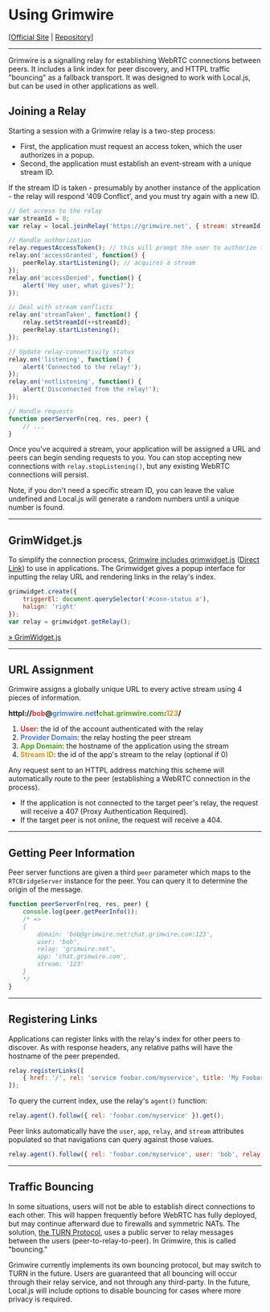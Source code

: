 Using Grimwire
==============

[<a href="http://grimwire.com">Official Site</a> | <a href="https://github.com/grimwire/grimwire">Repository</a>]

---

Grimwire is a signalling relay for establishing WebRTC connections between peers. It includes a link index for peer discovery, and HTTPL traffic "bouncing" as a fallback transport. It was designed to work with Local.js, but can be used in other applications as well.

## Joining a Relay

Starting a session with a Grimwire relay is a two-step process:

 - First, the application must request an access token, which the user authorizes in a popup.
 - Second, the application must establish an event-stream with a unique stream ID.

If the stream ID is taken - presumably by another instance of the application - the relay will respond '409 Conflict', and you must try again with a new ID.

```javascript
// Get access to the relay
var streamId = 0;
var relay = local.joinRelay('https://grimwire.net', { stream: streamId }, peerServerFn);

// Handle authorization
relay.requestAccessToken(); // this will prompt the user to authorize the app
relay.on('accessGranted', function() {
    peerRelay.startListening(); // acquires a stream
});
relay.on('accessDenied', function() {
	alert('Hey user, what gives?');
});

// Deal with stream conflicts
relay.on('streamTaken', function() {
	relay.setStreamId(++streamId);
	peerRelay.startListening();
});

// Update relay-connectivity status
relay.on('listening', function() {
	alert('Connected to the relay!');
});
relay.on('notlistening', function() {
	alert('Disconnected from the relay!');
});

// Handle requests
function peerServerFn(req, res, peer) {
	// ...
}
```

Once you've acquired a stream, your application will be assigned a URL and peers can begin sending requests to you. You can stop accepting new connections with `relay.stopListening()`, but any existing WebRTC connections will persist.

Note, if you don't need a specific stream ID, you can leave the value undefined and Local.js will generate a random numbers until a unique number is found.

---

## GrimWidget.js

To simplify the connection process, <a href="https://github.com/grimwire/grimwire">Grimwire includes grimwidget.js</a> (<a href="https://raw.github.com/grimwire/grimwire/master/grimwidget.js">Direct Link</a>) to use in applications. The Grimwidget gives a popup interface for inputting the relay URL and rendering links in the relay's index.

```javascript
grimwidget.create({
	triggerEl: document.querySelector('#conn-status a'),
	halign: 'right'
});
var relay = grimwidget.getRelay();
```

<a href="#docs/grimwidget.md">&raquo; GrimWidget.js</a>

---

## URL Assignment

Grimwire assigns a globally unique URL to every active stream using 4 pieces of information.

<strong>httpl://<span style="color: rgb(216, 56, 56)">bob</span>@<span style="color: rgb(81, 129, 201)">grimwire.net</span>!<span style="color: rgb(81, 160, 37)">chat.grimwire.com</span>:<span style="color: rgb(216, 149, 31)">123</span>/</strong>

 1. <strong style="color: rgb(216, 56, 56)">User</strong>: the id of the account authenticated with the relay
 2. <strong style="color: rgb(81, 129, 201)">Provider Domain</strong>: the relay hosting the peer stream
 3. <strong style="color: rgb(81, 160, 37)">App Domain</strong>: the hostname of the application using the stream
 4. <strong style="color: rgb(216, 149, 31)">Stream ID</strong>: the id of the app's stream to the relay (optional if 0)

Any request sent to an HTTPL address matching this scheme will automatically route to the peer (establishing a WebRTC connection in the process).

 - If the application is not connected to the target peer's relay, the request will receive a 407 (Proxy Authentication Required).
 - If the target peer is not online, the request will receive a 404.

---

## Getting Peer Information

Peer server functions are given a third `peer` parameter which maps to the `RTCBridgeServer` instance for the peer. You can query it to determine the origin of the message.

```javascript
function peerServerFn(req, res, peer) {
	console.log(peer.getPeerInfo());
	/* =>
	{
		domain: 'bob@grimwire.net!chat.grimwire.com:123',
		user: 'bob',
		relay: 'grimwire.net',
		app: 'chat.grimwire.com',
		stream: '123'
	}
	*/
}
```

---

## Registering Links

Applications can register links with the relay's index for other peers to discover. As with response headers, any relative paths will have the hostname of the peer prepended.

```javascript
relay.registerLinks([
	{ href: '/', rel: 'service foobar.com/myservice', title: 'My Foobar Service' }
]);
```

To query the current index, use the relay's `agent()` function:

```javascript
relay.agent().follow({ rel: 'foobar.com/myservice' }).get();
```

Peer links automatically have the `user`, `app`, `relay`, and `stream` attributes populated so that navigations can query against those values.

```javascript
relay.agent().follow({ rel: 'foobar.com/myservice', user: 'bob', relay: 'grimwire.net' }).get();
```

---

## Traffic Bouncing

In some situations, users will not be able to establish direct connections to each other. This will happen frequently before WebRTC has fully deployed, but may continue afterward due to firewalls and symmetric NATs. The solution, <a href="http://en.wikipedia.org/wiki/Traversal_Using_Relays_around_NAT">the TURN Protocol</a>, uses a public server to relay messages between the users (peer-to-relay-to-peer). In Grimwire, this is called "bouncing."

Grimwire currently implements its own bouncing protocol, but may switch to TURN in the future. Users are guaranteed that all bouncing will occur through their relay service, and not through any third-party. In the future, Local.js will include options to disable bouncing for cases where more privacy is required.